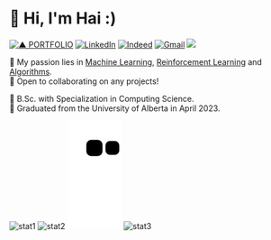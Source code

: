 <!-- ### Hi there 👋 -->


<!-- **haicanberra/haicanberra** is a ✨ _special_ ✨ repository because its `README.md` (this file) appears on your GitHub profile . -->

# 🌟 Hi, I'm Hai :)  
[![▲ PORTFOLIO](https://img.shields.io/badge/▲_PORTFOLIO-ffffff?style=for-the-badge)](https://haicanberra.github.io) [![LinkedIn](https://img.shields.io/badge/linkedin-%230077B5.svg?style=for-the-badge&logo=linkedin&logoColor=white)](https://linkedin.com/in/manhhaihoang) [![Indeed](https://img.shields.io/badge/indeed-003A9B?style=for-the-badge&logo=indeed&logoColor=white)](https://profile.indeed.com/p/haih-nmyb39h) [![Gmail](https://img.shields.io/badge/Gmail-D14836?style=for-the-badge&logo=gmail&logoColor=white)](mailto:haicanberra@gmail.com) ![](https://komarev.com/ghpvc/?username=haicanberra&style=for-the-badge&label=VIEWS&color=yellow)
  
🌱 My passion lies in <ins>Machine Learning</ins>, <ins>Reinforcement Learning</ins> and <ins>Algorithms</ins>.  
🌲 Open to collaborating on any projects!  
  
🌴 B.Sc. with Specialization in Computing Science.  
🌾 Graduated from the University of Alberta in April 2023.  

![stat1](https://github-readme-stats.vercel.app/api?username=haicanberra)
![stat2](https://githubreadmestats-r3v4joqbi-haicanberra.vercel.app/api/top-langs/?username=haicanberra&theme=transparent&hide_border=true&include_all_commits=true&langs_count=8&count_private=true&layout=compact)
![snake gif](https://github.com/haicanberra/haicanberra/blob/output/github-contribution-grid-snake.svg)
![stat3](https://github-readme-activity-graph.vercel.app/graph?username=haicanberra&theme=github-compact)




